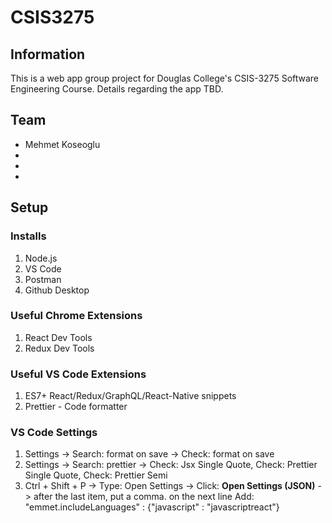 # CSIS3275
## Information
This is a web app group project for Douglas College's CSIS-3275 Software Engineering Course. Details regarding the app TBD.

## Team
- Mehmet Koseoglu
- 
- 
- 

## Setup
### Installs
1. Node.js
2. VS Code
3. Postman
4. Github Desktop

### Useful Chrome Extensions
1. React Dev Tools
2. Redux Dev Tools

### Useful VS Code Extensions
1. ES7+ React/Redux/GraphQL/React-Native snippets
2. Prettier - Code formatter 

### VS Code Settings
1. Settings -> Search: format on save -> Check: format on save 
2. Settings -> Search: prettier -> Check: Jsx Single Quote, Check: Prettier Single Quote, Check: Prettier Semi 
3. Ctrl + Shift + P -> Type: Open Settings -> Click: **Open Settings (JSON)** -> after the last item, put a comma. on the next line Add: "emmet.includeLanguages" : {"javascript" : "javascriptreact"}
